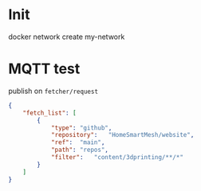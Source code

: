 # Init
docker network create my-network

# MQTT test

publish on `fetcher/request`

```json
{
    "fetch_list": [
        {
            "type": "github",
            "repository":   "HomeSmartMesh/website",
            "ref":  "main",
            "path": "repos",
            "filter":   "content/3dprinting/**/*"
        }
    ]
}
```

